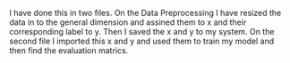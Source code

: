 I have done this in two files. On the Data Preprocessing I have resized the data in to the general dimension and assined them to x and their corresponding label to y. Then I saved the x and y to my system.
On the second file I imported this x and y and used them to train my model and then find the evaluation matrics. 
